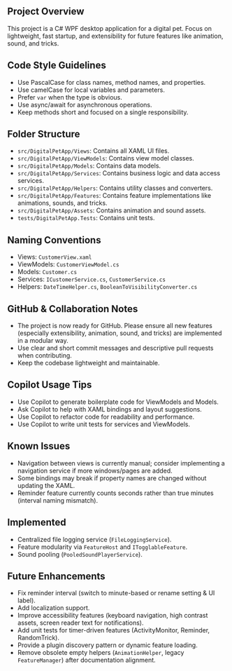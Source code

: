 <!-- Use this file to provide workspace-specific custom instructions to Copilot. For more details, visit https://code.visualstudio.com/docs/copilot/copilot-customization#_use-a-githubcopilotinstructionsmd-file -->

## Project Overview
This project is a C# WPF desktop application for a digital pet. Focus on lightweight, fast startup, and extensibility for future features like animation, sound, and tricks.

## Code Style Guidelines
- Use PascalCase for class names, method names, and properties.
- Use camelCase for local variables and parameters.
- Prefer `var` when the type is obvious.
- Use async/await for asynchronous operations.
- Keep methods short and focused on a single responsibility.


## Folder Structure
- `src/DigitalPetApp/Views`: Contains all XAML UI files.
- `src/DigitalPetApp/ViewModels`: Contains view model classes.
- `src/DigitalPetApp/Models`: Contains data models.
- `src/DigitalPetApp/Services`: Contains business logic and data access services.
- `src/DigitalPetApp/Helpers`: Contains utility classes and converters.
- `src/DigitalPetApp/Features`: Contains feature implementations like animations, sounds, and tricks.
- `src/DigitalPetApp/Assets`: Contains animation and sound assets.
- `tests/DigitalPetApp.Tests`: Contains unit tests.

## Naming Conventions
- Views: `CustomerView.xaml`
- ViewModels: `CustomerViewModel.cs`
- Models: `Customer.cs`
- Services: `ICustomerService.cs`, `CustomerService.cs`
- Helpers: `DateTimeHelper.cs`, `BooleanToVisibilityConverter.cs`

## GitHub & Collaboration Notes
- The project is now ready for GitHub. Please ensure all new features (especially extensibility, animation, sound, and tricks) are implemented in a modular way.
- Use clear and short commit messages and descriptive pull requests when contributing.
- Keep the codebase lightweight and maintainable.

## Copilot Usage Tips
- Use Copilot to generate boilerplate code for ViewModels and Models.
- Ask Copilot to help with XAML bindings and layout suggestions.
- Use Copilot to refactor code for readability and performance.
- Use Copilot to write unit tests for services and ViewModels.

## Known Issues
- Navigation between views is currently manual; consider implementing a navigation service if more windows/pages are added.
- Some bindings may break if property names are changed without updating the XAML.
- Reminder feature currently counts seconds rather than true minutes (interval naming mismatch).

## Implemented
- Centralized file logging service (`FileLoggingService`).
- Feature modularity via `FeatureHost` and `ITogglableFeature`.
- Sound pooling (`PooledSoundPlayerService`).

## Future Enhancements
- Fix reminder interval (switch to minute-based or rename setting & UI label).
- Add localization support.
- Improve accessibility features (keyboard navigation, high contrast assets, screen reader text for notifications).
- Add unit tests for timer-driven features (ActivityMonitor, Reminder, RandomTrick).
- Provide a plugin discovery pattern or dynamic feature loading.
- Remove obsolete empty helpers (`AnimationHelper`, legacy `FeatureManager`) after documentation alignment.

